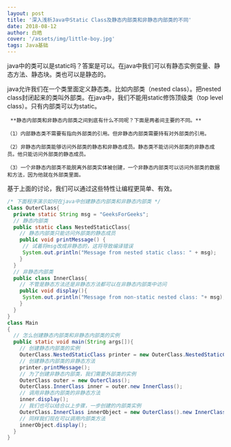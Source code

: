 ```yaml
---
layout: post
title: '深入浅析Java中Static Class及静态内部类和非静态内部类的不同'
date: 2018-08-12
author: 白皓
cover: '/assets/img/little-boy.jpg'
tags: Java基础   
---
```


java中的类可以是static吗？答案是可以。在java中我们可以有静态实例变量、静态方法、静态块。类也可以是静态的。

java允许我们在一个类里面定义静态类。比如内部类（nested class）。把nested class封闭起来的类叫外部类。在java中，我们不能用static修饰顶级类（top level class）。只有内部类可以为static。

     **静态内部类和非静态内部类之间到底有什么不同呢？下面是两者间主要的不同。**

    （1）内部静态类不需要有指向外部类的引用。但非静态内部类需要持有对外部类的引用。

    （2）非静态内部类能够访问外部类的静态和非静态成员。静态类不能访问外部类的非静态成员。他只能访问外部类的静态成员。

    （3）一个非静态内部类不能脱离外部类实体被创建，一个非静态内部类可以访问外部类的数据和方法，因为他就在外部类里面。

基于上面的讨论，我们可以通过这些特性让编程更简单、有效。
```java
/* 下面程序演示如何在java中创建静态内部类和非静态内部类 */
class OuterClass{
  private static String msg = "GeeksForGeeks";
  // 静态内部类
  public static class NestedStaticClass{
    // 静态内部类只能访问外部类的静态成员
    public void printMessage() {
     // 试着将msg改成非静态的，这将导致编译错误 
     System.out.println("Message from nested static class: " + msg); 
    }
  }
  // 非静态内部类
  public class InnerClass{
    // 不管是静态方法还是非静态方法都可以在非静态内部类中访问
    public void display(){
     System.out.println("Message from non-static nested class: "+ msg);
    }
  }
} 
class Main
{
  // 怎么创建静态内部类和非静态内部类的实例
  public static void main(String args[]){
    // 创建静态内部类的实例
    OuterClass.NestedStaticClass printer = new OuterClass.NestedStaticClass();
    // 创建静态内部类的非静态方法
    printer.printMessage();  
    // 为了创建非静态内部类，我们需要外部类的实例
    OuterClass outer = new OuterClass();    
    OuterClass.InnerClass inner = outer.new InnerClass();
    // 调用非静态内部类的非静态方法
    inner.display();
    // 我们也可以结合以上步骤，一步创建的内部类实例
    OuterClass.InnerClass innerObject = new OuterClass().new InnerClass();
    // 同样我们现在可以调用内部类方法
    innerObject.display();
  }
}
```
